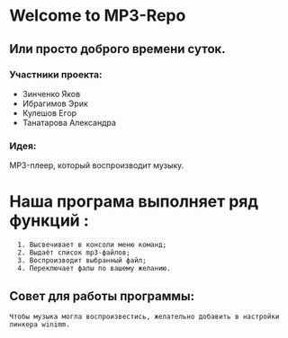 #                           Welcome to MP3-Repo

## Или просто доброго времени суток. 

###  Участники проекта:

- Зинченко Яков
- Ибрагимов Эрик
- Кулешов Егор
- Танатарова Александра

### Идея: 

 MP3-плеер, который воспроизводит музыку.

# Наша програма выполняет ряд функций : 
      
      1. Высвечивает в консоли меню команд;
      2. Выдаёт список mp3-файлов;
      3. Воспроизводит выбранный файл;
      4. Переключает фалы по вашему желанию.
      
  ## Совет для работы программы: 
    Чтобы музыка могла воспроизвестись, желательно добавить в настройки линкера winimm.
